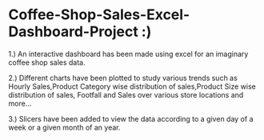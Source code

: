# Coffee-Shop-Sales-Excel-Dashboard-Project :)

1.) An interactive dashboard has been made using excel for an imaginary coffee shop sales data.

2.) Different charts have been plotted to study various trends such as Hourly Sales,Product Category wise distribution of sales,Product Size wise distribution of sales, Footfall and Sales over various store 
    locations and more...

3.) Slicers have been added to view the data according to a given day of a week or a given month of an year.
